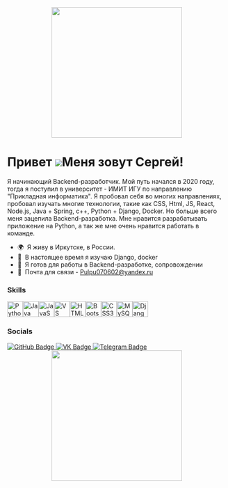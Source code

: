 <div id="header" align="center">
  <img src="https://media.giphy.com/media/v1.Y2lkPTc5MGI3NjExZWhvNm90d2dmM2JudDFlbjQxYnRiMTAxY3N0djZ3eHg0dnFmNWVoNiZlcD12MV9pbnRlcm5hbF9naWZfYnlfaWQmY3Q9Zw/LgoXiq4RwRydNOQUzl/giphy.gif" width="300"/>
</div>



Привет ![](https://user-images.githubusercontent.com/18350557/176309783-0785949b-9127-417c-8b55-ab5a4333674e.gif)Меня зовут Сергей!
===============================================================================================================================

Я начинающий Backend-разработчик. Мой путь начался в 2020 году, тогда я поступил в университет - ИМИТ ИГУ по направлению "Прикладная информатика". Я пробовал себя во многих направлениях, пробовал изучать многие технологии, такие как CSS, Html, JS, React, Node.js, Java + Spring, c++, Python + Django, Docker. Но больше всего меня зацепила Backend-разработка. Мне нравится разрабатывать приложение на Python, а так же мне очень нравится работать в команде.

* 🌍  Я живу в Иркутске, в России.
* 🧠  В настоящее время я изучаю Django, docker
* 🤝  Я готов для работы в Backend-разработке, сопровождении
* 📧  Почта для связи - Pulpu070602@yandex.ru

### Skills


<p align="left">
<a href="https://www.python.org/" target="_blank" rel="noreferrer"><img src="https://raw.githubusercontent.com/danielcranney/readme-generator/main/public/icons/skills/python-colored.svg" width="36" height="36" alt="Python" /></a><a href="https://www.oracle.com/java/" target="_blank" rel="noreferrer"><img src="https://raw.githubusercontent.com/danielcranney/readme-generator/main/public/icons/skills/java-colored.svg" width="36" height="36" alt="Java" /></a><a href="https://developer.mozilla.org/en-US/docs/Web/JavaScript" target="_blank" rel="noreferrer"><img src="https://raw.githubusercontent.com/danielcranney/readme-generator/main/public/icons/skills/javascript-colored.svg" width="36" height="36" alt="JavaScript" /></a><a href="https://code.visualstudio.com/" target="_blank" rel="noreferrer"><img src="https://raw.githubusercontent.com/danielcranney/readme-generator/main/public/icons/skills/visualstudiocode.svg" width="36" height="36" alt="VS Code" /></a><a href="https://developer.mozilla.org/en-US/docs/Glossary/HTML5" target="_blank" rel="noreferrer"><img src="https://raw.githubusercontent.com/danielcranney/readme-generator/main/public/icons/skills/html5-colored.svg" width="36" height="36" alt="HTML5" /></a><a href="https://getbootstrap.com/" target="_blank" rel="noreferrer"><img src="https://raw.githubusercontent.com/danielcranney/readme-generator/main/public/icons/skills/bootstrap-colored.svg" width="36" height="36" alt="Bootstrap" /></a><a href="https://www.w3.org/TR/CSS/#css" target="_blank" rel="noreferrer"><img src="https://raw.githubusercontent.com/danielcranney/readme-generator/main/public/icons/skills/css3-colored.svg" width="36" height="36" alt="CSS3" /></a><a href="https://www.mysql.com/" target="_blank" rel="noreferrer"><img src="https://raw.githubusercontent.com/danielcranney/readme-generator/main/public/icons/skills/mysql-colored.svg" width="36" height="36" alt="MySQL" /></a><a href="https://www.djangoproject.com/" target="_blank" rel="noreferrer"><img src="https://raw.githubusercontent.com/danielcranney/readme-generator/main/public/icons/skills/django-colored.svg" width="36" height="36" alt="Django" /></a>
</p>



### Socials

<div id="badges">
  <a href="https://github.com/Waqsol">
    <img src="https://img.shields.io/badge/GitHub-black?style=for-the-badge&logo=GitHub&logoColor=white" alt="GitHub Badge"/>
  </a>
  <a href="https://vk.com/sharonov1">
    <img src="https://img.shields.io/badge/VK-blue?style=for-the-badge&logo=VK&logoColor=white" alt="VK Badge"/>
  </a>
  <a href="https://t.me/Waqsol">
    <img src="https://img.shields.io/badge/Telegram-blue?style=for-the-badge&logo=Telegram&logoColor=white" alt="Telegram Badge"/>
  </a>
</div>

<div id="header" align="center">
  <img src="https://media.giphy.com/media/v1.Y2lkPTc5MGI3NjExdTBncDI3Z2cybGZmczU4MDI3cmJpMnc0N3gwenFvbzNlaXgxODg0NiZlcD12MV9pbnRlcm5hbF9naWZfYnlfaWQmY3Q9Zw/1Q6K09gcxYWcUxxraT/giphy.gif" width="300"/>
</div>